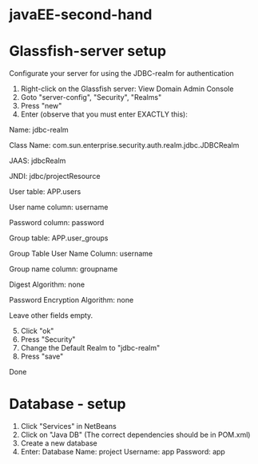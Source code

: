 javaEE-second-hand
==================

Glassfish-server setup
======================

Configurate your server for using the JDBC-realm for authentication

1. Right-click on the Glassfish server: View Domain Admin Console
2. Goto "server-config", "Security", "Realms"
3. Press "new"
4. Enter (observe that you must enter EXACTLY this): 

Name:  jdbc-realm

Class Name: com.sun.enterprise.security.auth.realm.jdbc.JDBCRealm

JAAS: jdbcRealm

JNDI: jdbc/projectResource

User table: APP.users

User name column: username

Password column: password

Group table: APP.user_groups

Group Table User Name Column: username

Group name column: groupname

Digest Algorithm: none

Password Encryption Algorithm: none

Leave other fields empty. 

5. Click "ok"
6. Press "Security"
7. Change the Default Realm to "jdbc-realm"
8. Press "save"

Done


Database - setup
================

1. Click "Services" in NetBeans 
2. Click on "Java DB" (The correct dependencies should be in POM.xml)
3. Create a new database
4. Enter:
   Database Name: project
   Username: app
   Password: app
